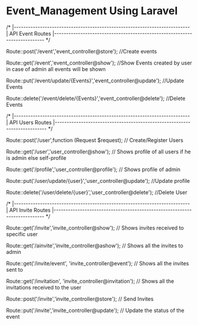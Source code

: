 # Event_Management Using Laravel

/*
|--------------------------------------------------------------------------
| API Event Routes
|--------------------------------------------------------------------------
*/

Route::post('/event','event_controller@store');                 //Create events <br />

Route::get('/event','event_controller@show');                   //Show Events created by user in case of admin all events will be shown<br />

Route::put('/event/update/{Events}','event_controller@update'); //Update Events <br />

Route::delete('/event/delete/{Events}','event_controller@delete'); //Delete Events<br />


/*
|--------------------------------------------------------------------------
| API Users Routes
|--------------------------------------------------------------------------
*/


Route::post('/user',function (Request $request);                     // Create/Register Users<br />

Route::get('/user','user_controller@show');             // Shows profile of all users if he is admin else self-profile<br />

Route::get('/profile','user_controller@profile');       // Shows profile of admin<br />

Route::put('/user/update/{user}','user_controller@update');        //Update profile<br />

Route::delete('/user/delete/{user}','user_controller@delete');      //Delete User<br />


/*
|--------------------------------------------------------------------------
| API Invite Routes
|--------------------------------------------------------------------------
*/


Route::get('/invite','invite_controller@show');             // Shows invites received to specific user<br />

Route::get('/ainvite','invite_controller@ashow');           // Shows all the invites to admin<br />

Route::get('/invite/event', 'invite_controller@event');     // Shows all the invites sent to<br />

Route::get('/invitation', 'invite_controller@invitation');  // Shows all the invitations received to the user<br />

Route::post('/invite','invite_controller@store');           // Send Invites<br />

Route::put('/invite','invite_controller@update');           // Update the status of the event<br />




